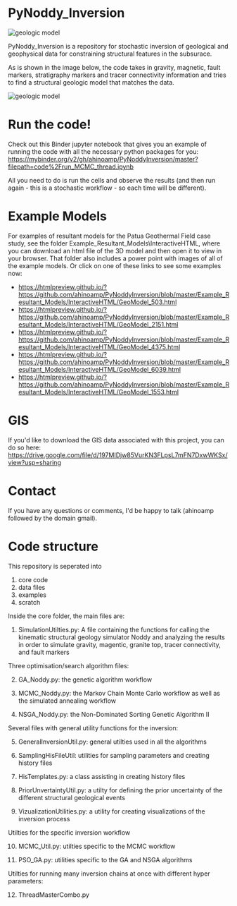 # PyNoddy_Inversion

![geologic model](/Github.PNG)

PyNoddy_Inversion is a repository for stochastic inversion of geological and geophysical data for constraining structural features in the subsurace.

As is shown in the image below, the code takes in gravity, magnetic, fault markers, stratigraphy markers and tracer connectivity information and tries to find a structural geologic model that matches the data.

![geologic model](/InversionExample.png)

# Run the code!

Check out this Binder jupyter notebook that gives you an example of running the code with all the necessary python packages for you:
https://mybinder.org/v2/gh/ahinoamp/PyNoddyInversion/master?filepath=code%2Frun_MCMC_thread.ipynb

All you need to do is run the cells and observe the results (and then run again - this is a stochastic workflow - so each time will be different). 

# Example Models

For examples of resultant models for the Patua Geothermal Field case study, see the folder Example_Resultant_Models\InteractiveHTML, where you can download an html file of the 3D model and then open it to view in your browser. That folder also includes a power point with images of all of the example models. Or click on one of these links to see some examples now:
- https://htmlpreview.github.io/?https://github.com/ahinoamp/PyNoddyInversion/blob/master/Example_Resultant_Models/InteractiveHTML/GeoModel_503.html
- https://htmlpreview.github.io/?https://github.com/ahinoamp/PyNoddyInversion/blob/master/Example_Resultant_Models/InteractiveHTML/GeoModel_2151.html
- https://htmlpreview.github.io/?https://github.com/ahinoamp/PyNoddyInversion/blob/master/Example_Resultant_Models/InteractiveHTML/GeoModel_4375.html
- https://htmlpreview.github.io/?https://github.com/ahinoamp/PyNoddyInversion/blob/master/Example_Resultant_Models/InteractiveHTML/GeoModel_6039.html
- https://htmlpreview.github.io/?https://github.com/ahinoamp/PyNoddyInversion/blob/master/Example_Resultant_Models/InteractiveHTML/GeoModel_1553.html

# GIS
If you'd like to download the GIS data associated with this project, you can do so here:
https://drive.google.com/file/d/197MIDjw85VurKN3FLpsL7mFN7DxwWKSx/view?usp=sharing

# Contact
If you have any questions or comments, I'd be happy to talk (ahinoamp followed by the domain gmail). 

# Code structure
This repository is seperated into
1. core code
2. data files
3. examples
4. scratch

Inside the core folder, the main files are: 

1. SimulationUtilties.py: A file containing the functions for calling the kinematic structural geology simulator Noddy and analyzing
the results in order to simulate gravity, magentic, granite top, tracer connectivity, and fault markers

Three optimisation/search algorithm files:

2.  GA_Noddy.py: the genetic algorithm workflow

3.  MCMC_Noddy.py: the Markov Chain Monte Carlo workflow as well as the simulated annealing workflow

4.  NSGA_Noddy.py: the Non-Dominated Sorting Genetic Algorithm II

Several files with general utility functions for the inversion:

5. GeneralInversionUtil.py: general utilties used in all the algorithms

6. SamplingHisFileUtil: utilities for sampling parameters and creating history files

7. HisTemplates.py: a class assisting in creating history files 

8. PriorUnvertaintyUtil.py: a utilty for defining the prior uncertainty of the different structural geological events

9. VizualizationUtilities.py: a utility for creating visualizations of the inversion process

Utilties for the specific inversion workflow

10. MCMC_Util.py: utilties specific to the MCMC workflow

11. PSO_GA.py: utilities specific to the GA and NSGA algorithms

Utilties for running many inversion chains at once with different hyper parameters:

12. ThreadMasterCombo.py



